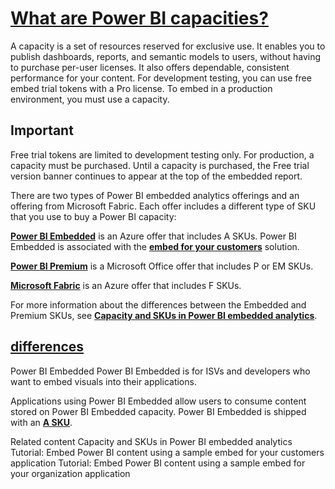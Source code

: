 # **[What are Power BI capacities?](https://learn.microsoft.com/en-us/power-bi/developer/embedded/embedded-analytics-power-bi#what-are-power-bi-capacities)**

A capacity is a set of resources reserved for exclusive use. It enables you to publish dashboards, reports, and semantic models to users, without having to purchase per-user licenses. It also offers dependable, consistent performance for your content.
For development testing, you can use free embed trial tokens with a Pro license. To embed in a production environment, you must use a capacity.

## Important

Free trial tokens are limited to development testing only. For production, a capacity must be purchased. Until a capacity is purchased, the Free trial version banner continues to appear at the top of the embedded report.

There are two types of Power BI embedded analytics offerings and an offering from Microsoft Fabric. Each offer includes a different type of SKU that you use to buy a Power BI capacity:

**[Power BI Embedded](https://azure.microsoft.com/services/power-bi-embedded/#overview)** is an Azure offer that includes A SKUs. Power BI Embedded is associated with the **[embed for your customers](https://learn.microsoft.com/en-us/power-bi/developer/embedded/embedded-analytics-power-bi#embed-for-your-customers)** solution.

**[Power BI Premium](https://powerbi.microsoft.com/power-bi-premium/)** is a Microsoft Office offer that includes P or EM SKUs.

**[Microsoft Fabric](https://www.microsoft.com/microsoft-fabric/)** is an Azure offer that includes F SKUs.

For more information about the differences between the Embedded and Premium SKUs, see **[Capacity and SKUs in Power BI embedded analytics](https://learn.microsoft.com/en-us/power-bi/developer/embedded/embedded-capacity)**.

## **[differences](https://learn.microsoft.com/en-us/power-bi/developer/embedded/embedded-capacity#what-are-the-different-capacities)**

Power BI Embedded
Power BI Embedded is for ISVs and developers who want to embed visuals into their applications.

Applications using Power BI Embedded allow users to consume content stored on Power BI Embedded capacity. Power BI Embedded is shipped with an **[A SKU](https://learn.microsoft.com/en-us/power-bi/developer/embedded/embedded-capacity)**.

Related content
Capacity and SKUs in Power BI embedded analytics
Tutorial: Embed Power BI content using a sample embed for your customers application
Tutorial: Embed Power BI content using a sample embed for your organization application
